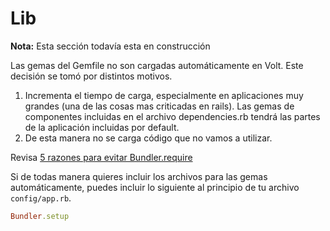 # Lib

**Nota:** Esta sección todavía esta en construcción

Las gemas del Gemfile no son cargadas automáticamente en Volt. Este decisión se tomó por distintos motivos.

1. Incrementa el tiempo de carga, especialmente en aplicaciones muy grandes (una de las cosas mas criticadas en rails). Las gemas de componentes incluidas en el archivo dependencies.rb tendrá las partes de la
aplicación incluidas por default.
2. De esta manera no se carga código que no vamos a utilizar.

Revisa [5 razones para evitar Bundler.require](http://myronmars.to/n/dev-blog/2012/12/5-reasons-to-avoid-bundler-require)

Si de todas manera quieres incluir los archivos para las gemas automáticamente, puedes incluir lo siguiente al principio de tu archivo ```config/app.rb```.

```ruby
Bundler.setup
```
